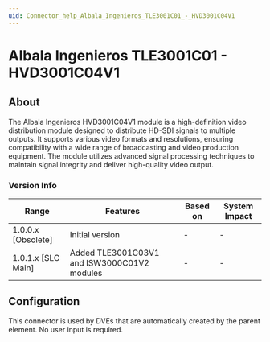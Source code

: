 ```yaml
---
uid: Connector_help_Albala_Ingenieros_TLE3001C01_-_HVD3001C04V1
---
```


# Albala Ingenieros TLE3001C01 - HVD3001C04V1

## About

The Albala Ingenieros HVD3001C04V1 module is a high-definition video distribution module designed to distribute HD-SDI signals to multiple outputs. It supports various video formats and resolutions, ensuring compatibility with a wide range of broadcasting and video production equipment. The module utilizes advanced signal processing techniques to maintain signal integrity and deliver high-quality video output.

### Version Info

| Range              | Features                                    | Based on | System Impact |
|--------------------|---------------------------------------------|----------|---------------|
| 1.0.0.x [Obsolete] | Initial version                             | -        | -             |
| 1.0.1.x [SLC Main] | Added TLE3001C03V1 and ISW3000C01V2 modules | -        | -             |

## Configuration

This connector is used by DVEs that are automatically created by the parent element. No user input is required.
